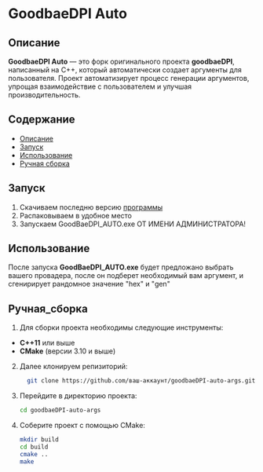 # GoodbaeDPI Auto

## Описание

**GoodbaeDPI Auto** — это форк оригинального проекта **goodbaeDPI**, написанный на C++, который автоматически создает аргументы для пользователя. Проект автоматизирует процесс генерации аргументов, упрощая взаимодействие с пользователем и улучшая производительность.

## Содержание

- [Описание](#описание)
- [Запуск](#запуск)
- [Использование](#использование)
- [Ручная сборка](#ручная_сборка)

## Запуск

1. Скачиваем последню версию [программы](https://github.com/anlix-y/Auto_GoodbyeDPI/releases/tag/Version)
2. Распаковываем в удобное место
3. Запускаем GoodBaeDPI_AUTO.exe ОТ ИМЕНИ АДМИНИСТРАТОРА!

## Использование

После запуска **GoodBaeDPI_AUTO.exe** будет предложано выбрать вашего провадера, после он подберет необходимый вам аргумент, и сгенирирует рандомное значение "hex" и "gen"

## Ручная_сборка

1. Для сборки проекта необходимы следующие инструменты:
- **C++11** или выше
- **CMake** (версии 3.10 и выше)
  
2. Далее клонируем репизиторий:
     ```bash
       git clone https://github.com/ваш-аккаунт/goodbaeDPI-auto-args.git
     
3. Перейдите в директорию проекта:

   ```bash
   cd goodbaeDPI-auto-args
   ```

4. Соберите проект с помощью CMake:

   ```bash
   mkdir build
   cd build
   cmake ..
   make
   ```
